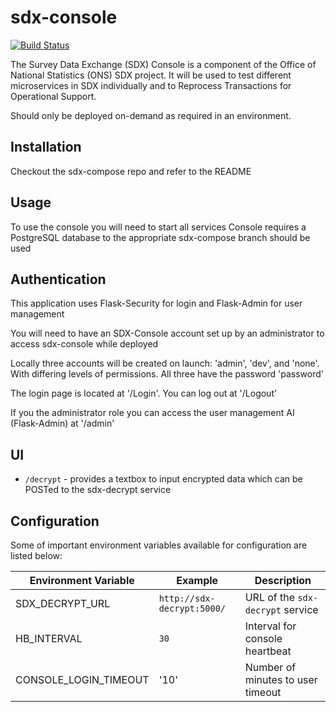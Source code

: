 # sdx-console

[![Build Status](https://travis-ci.org/ONSdigital/sdx-console.svg?branch=master)](https://travis-ci.org/ONSdigital/sdx-console)

The Survey Data Exchange (SDX) Console is a component of the Office of National Statistics (ONS) SDX project. It will be used to test different microservices in SDX individually and to Reprocess Transactions for Operational Support.

Should only be deployed on-demand as required in an environment.

## Installation

Checkout the sdx-compose repo and refer to the README

## Usage

To use the console you will need to start all services
Console requires a PostgreSQL database to the appropriate sdx-compose branch should be used

## Authentication

This application uses Flask-Security for login and Flask-Admin for user management

You will need to have an SDX-Console account set up by an administrator to access sdx-console while deployed

Locally three accounts will be created on launch: 'admin', 'dev', and 'none'. With differing levels of permissions. All three have the password 'password'

The login page is located at '/Login'. You can log out at '/Logout'

If you the administrator role you can access the user management AI (Flask-Admin) at '/admin'

## UI

 * `/decrypt` - provides a textbox to input encrypted data which can be POSTed to the sdx-decrypt service

## Configuration

Some of important environment variables available for configuration are listed below:

| Environment Variable    | Example                               | Description
|-------------------------|---------------------------------------|----------------
| SDX_DECRYPT_URL         | `http://sdx-decrypt:5000/`            | URL of the ``sdx-decrypt`` service
| HB_INTERVAL             | `30`                                  | Interval for console heartbeat        
| CONSOLE_LOGIN_TIMEOUT   | '10'                                  | Number of minutes to user timeout   
